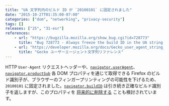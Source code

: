 ```yaml
---
title: "UA 文字列内のビルド ID が `20100101` に固定されました"
date: "2015-10-27T01:35:00-07:00"
categories: ["dom", "networking", "privacy-security"]
tags: []
releases: ["25", "31-esr"]
references:
    - url: "https://bugzilla.mozilla.org/show_bug.cgi?id=728773"
      title: "Bug 728773 - Always freeze the build ID in the UA string at 20100101"
    - url: "https://developer.mozilla.org/docs/Gecko_user_agent_string_reference"
      title: "Gecko ユーザーエージェント文字列リファレンス"
---
```

HTTP `User-Agent` リクエストヘッダーや、[`navigator.userAgent`](https://developer.mozilla.org/docs/Web/API/NavigatorID/userAgent)、[`navigator.productSub`](https://developer.mozilla.org/docs/Web/API/Navigator/productSub) 各 DOM プロパティを通じて取得できる Firefox のビルド識別子が、ブラウザーのフィンガープリンティングの可能性を下げるため、`20100101` に固定されました。[`navigator.buildID`](https://developer.mozilla.org/docs/Web/API/Navigator/buildID) は引き続き正確なビルド識別子を返しますが、このプロパティを [将来的に削除する](https://www.fxsitecompat.dev/ja/docs/2015/navigator-buildid-will-be-removed/) ことも検討されています。
